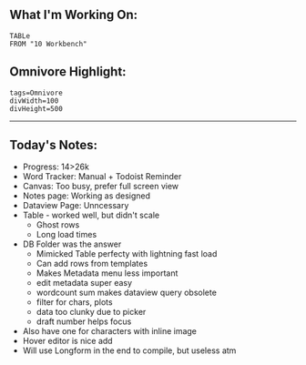 
## What I'm Working On:
```dataview
TABLe
FROM "10 Workbench"
```

## Omnivore Highlight:

```spotlight-note
tags=Omnivore
divWidth=100
divHeight=500
```

---
## Today's Notes:

- Progress: 14>26k
- Word Tracker: Manual + Todoist Reminder
- Canvas: Too busy, prefer full screen view
- Notes page: Working as designed
- Dataview Page: Unncessary
- Table - worked well, but didn't scale
	- Ghost rows
	- Long load times
- DB Folder was the answer
	- Mimicked Table perfecty with lightning fast load
	- Can add rows from templates
	- Makes Metadata menu less important
	- edit metadata super easy
	- wordcount sum makes dataview query obsolete
	- filter for chars, plots
	- data too clunky due to picker
	- draft number helps focus
- Also have one for characters with inline image
- Hover editor is nice add
- Will use Longform in the end to compile, but useless atm